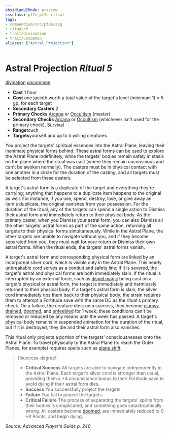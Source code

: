 ```yaml
---
obsidianUIMode: preview
cssclass: pf2e,pf2e-ritual
tags:
- compendium/src/pf2e/apg
- ritual/5
- trait/divination
- trait/uncommon
aliases: ["Astral Projection"]
---
```

# Astral Projection *Ritual 5*  
[divination](../../../rules/traits/divination.md)  [uncommon](../../../rules/traits/uncommon.md)  

- **Cast** 1 hour
- **Cost** one jacinth worth a total value of the target's level (minimum 1) × 5 gp, for each target
- **Secondary Casters** 2
- **Primary Checks** [Arcana](../../skills.md#Arcana) or [Occultism](../../skills.md#Occultism) (master)
- **Secondary Checks** [Arcana](../../skills.md#Arcana) or [Occultism](../../skills.md#Occultism) (whichever isn't used for the primary check), [Survival](../../skills.md#Survival)
- **Range**touch
- **Targets**yourself and up to 5 willing creatures

You project the targets' spiritual essences into the Astral Plane, leaving their inanimate physical forms behind. These astral forms can be used to explore the Astral Plane indefinitely, while the targets' bodies remain safely in stasis on the plane where the ritual was cast (where they remain unconscious and can't be awoken normally). The casters must be in physical contact with one another in a circle for the duration of the casting, and all targets must be selected from these casters.

A target's astral form is a duplicate of the target and everything they're carrying; anything that happens to a duplicate item happens to the original as well. For instance, if you use, spend, destroy, lose, or give away an item's duplicate, the original vanishes from your possession. For the duration of the ritual, any of the targets can spend a single action to Dismiss their astral form and immediately return to their physical body. As the primary caster, when you Dismiss your astral form, you can also Dismiss all the other targets' astral forms as part of the same action, returning all targets to their physical forms simultaneously. While in the Astral Plane, the other targets are unable to navigate without you, and if they become separated from you, they must wait for your return or Dismiss their own astral forms. When the ritual ends, the targets' astral forms vanish.

A target's astral form and corresponding physical form are linked by an incorporeal silver cord, which is visible only in the Astral Plane. This nearly unbreakable cord serves as a conduit and safety line; if it is severed, the target's astral and physical forms are both immediately slain. If the ritual is interrupted by an external force, such as [dispel magic](../dispel-magic.md) being cast on a target's physical or astral form, the target is immediately and harmlessly returned to their physical body. If a target's astral form is slain, the silver cord immediately rips them back to their physical body; the strain requires them to attempt a Fortitude save with the same DC as the ritual's primary check. On a failure, the creature dies; on a success, they become [clumsy](../../../rules/conditions.md#Clumsy), [drained](../../../rules/conditions.md#Drained), [doomed](../../../rules/conditions.md#Doomed), and [enfeebled](../../../rules/conditions.md#Enfeebled) for 1 week; these conditions can't be removed or reduced by any means until the week has passed. A target's physical body remains in suspended animation for the duration of the ritual, but if it is destroyed, they die and their astral form also vanishes.

This ritual only projects a portion of the targets' consciousnesses onto the Astral Plane. To travel physically to the Astral Plane (to reach the Outer Planes, for example) requires spells such as [plane shift](../plane-shift.md).

> [!success-degree] 
> - **Critical Success** All targets are able to navigate independently in the Astral Plane. Each target's silver cord is stronger than usual, providing them a +4 circumstance bonus to their Fortitude save to avoid dying if their astral form dies.
> - **Success** You successfully project the targets.
> - **Failure** You fail to project the targets.
> - **Critical Failure** The process of separating the targets' spirits from their bodies is complicated, and something goes catastrophically wrong. All casters become [doomed](../../../rules/conditions.md#Doomed), are immediately reduced to 0 Hit Points, and begin dying.

*Source: Advanced Player's Guide p. 240*